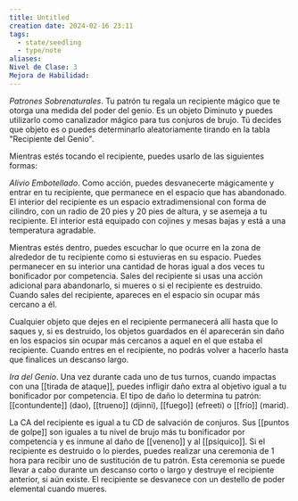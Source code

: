 ```yaml
---
title: Untitled
creation date: 2024-02-16 23:11
tags:
  - state/seedling
  - type/note
aliases: 
Nivel de Clase: 3
Mejora de Habilidad:
---
```

*Patrones Sobrenaturales*. Tu patrón tu regala un recipiente mágico que te otorga una medida del
poder del genio. Es un objeto Diminuto y puedes utilizarlo como canalizador mágico para tus
conjuros de brujo. Tú decides que objeto es o puedes determinarlo aleatoriamente tirando en
la tabla "Recipiente del Genio".


Mientras estés tocando el recipiente, puedes usarlo de las siguientes formas:

*Alivio Embotellado*. Como acción, puedes desvanecerte mágicamente y entrar en tu recipiente, que permanece en el espacio que has abandonado. El interior del recipiente es un espacio
extradimensional con forma de cilindro, con un radio de 20 pies y 20 pies de altura, y se asemeja a tu recipiente. El interior está equipado con cojines y mesas bajas y está a una temperatura agradable.

Mientras estés dentro, puedes escuchar lo que ocurre en la zona de alrededor de tu recipiente como si estuvieras en su espacio.
Puedes permanecer en su interior una cantidad de horas igual a dos veces tu bonificador por competencia. 
Sales del recipiente si usas una acción adicional para abandonarlo, si mueres o si el recipiente es destruido. Cuando sales del recipiente, apareces en el espacio sin ocupar más cercano a él.

Cualquier objeto que dejes en el recipiente permanecerá allí hasta que lo saques y, si es destruido,
los objetos guardados en él aparecerán sin daño en los espacios sin ocupar más cercanos a aquel en el que estaba el recipiente. 
Cuando entres en el recipiente, no podrás volver a hacerlo hasta que finalices un descanso largo.


*Ira del Genio*. Una vez durante cada uno de tus turnos, cuando impactas con una [[tirada de ataque]], puedes infligir daño extra al objetivo igual a tu bonificador por competencia. El tipo de daño lo determina tu patrón: [[contundente]] (dao), [[trueno]] (djinni), [[fuego]] (efreeti) o [[frío]] (marid).


La CA del recipiente es igual a tu CD de salvación de conjuros. Sus [[puntos de golpe]] son iguales a tu nivel de brujo más tu bonificador por competencia y es inmune al daño de [[veneno]] y al [[psíquico]].
Si el recipiente es destruido o lo pierdes, puedes realizar una ceremonia de 1 hora para recibir uno
de sustitución de tu patrón. Esta ceremonia se puede llevar a cabo durante un descanso corto o
largo y destruye el recipiente anterior, si aún existe. 
El recipiente se desvanece con un destello de poder elemental cuando mueres.
